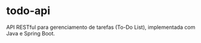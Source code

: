 # todo-api
API RESTful para gerenciamento de tarefas (To-Do List), implementada com Java e Spring Boot.
